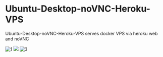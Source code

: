 # Ubuntu-Desktop-noVNC-Heroku-VPS
Ubuntu-Desktop-noVNC-Heroku-VPS serves docker VPS via heroku web and noVNC

![1](https://raw.githubusercontent.com/developeranaz/Ubuntu-Desktop-noVNC-Heroku-VPS/main/vncimgs/Screenshot_20210519_104452_com.brave.browser_nightly.jpg?token=ARBQF3VSPG4XQAOBOUU7D3TAUVKEW)
![](https://raw.githubusercontent.com/developeranaz/Ubuntu-Desktop-noVNC-Heroku-VPS/main/vncimgs/Screenshot_20210519-094825.jpg?token=ARBQF3WIV6VGAI6TWRDVRR3AUVKAG)
![3](https://raw.githubusercontent.com/developeranaz/Ubuntu-Desktop-noVNC-Heroku-VPS/main/vncimgs/Screenshot_20210519-094834.jpg?token=ARBQF3VBNL4VCOJZEX5ZHQDAUVKDE)
